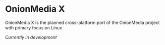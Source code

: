 # OnionMedia X
OnionMedia X is the planned cross-platform port of the OnionMedia project with primary focus on Linux

*Currently in development*
